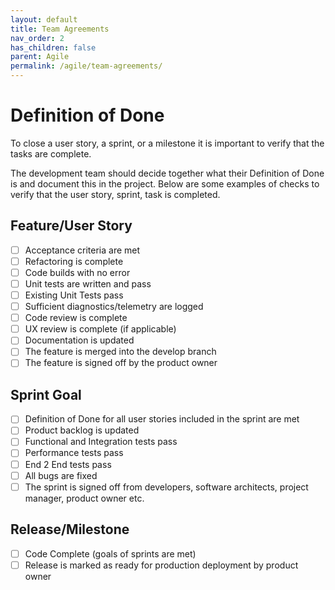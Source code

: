 ```yaml
---
layout: default
title: Team Agreements
nav_order: 2
has_children: false
parent: Agile
permalink: /agile/team-agreements/
---
```



# Definition of Done

To close a user story, a sprint, or a milestone it is important to verify that the tasks are complete.

The development team should decide together what their Definition of Done is and document this in the project. Below are some examples of checks to verify that the user story, sprint, task is completed.

## Feature/User Story

- [ ] Acceptance criteria are met
- [ ] Refactoring is complete
- [ ] Code builds with no error
- [ ] Unit tests are written and pass
- [ ] Existing Unit Tests pass
- [ ] Sufficient diagnostics/telemetry are logged
- [ ] Code review is complete
- [ ] UX review is complete (if applicable)
- [ ] Documentation is updated
- [ ] The feature is merged into the develop branch
- [ ] The feature is signed off by the product owner

## Sprint Goal

- [ ] Definition of Done for all user stories included in the sprint are met
- [ ] Product backlog is updated
- [ ] Functional and Integration tests pass
- [ ] Performance tests pass
- [ ] End 2 End tests pass
- [ ] All bugs are fixed
- [ ] The sprint is signed off from developers, software architects, project manager, product owner etc.

## Release/Milestone

- [ ] Code Complete (goals of sprints are met)
- [ ] Release is marked as ready for production deployment by product owner